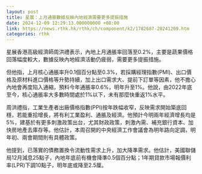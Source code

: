 ```yaml
---
layout: post
title: 星展：上月通脹數據反映內地經濟需要更多提振措施
date: 2024-12-09 12:29:13.000000000 +08:00
link: https://news.rthk.hk/rthk/ch/component/k2/1782687-20241209.htm
categories: rthk
---
```


星展香港高級經濟師周洪禮表示，內地上月通脹率回落至0.2%，主要是蔬果價格回落幅度較大，數據反映內地經濟活動仍疲弱，需要更多提振措施。

但他指，上月核心通脹率升0.1個百分點至0.3%，若採購經理指數(PMI)、出口價格及原材料進口價格等升勢持續，加上出口需求大、提前下訂單等因素，他不擔心內地會再度陷入通縮，預料今年通脹率0.6%，明年升至1%。他說，由2022年底至今，核心通脹率大多數時間處於1%以下，未有那麼快重返1%水平。

周洪禮指，工業生產者出廠價格指數(PPI)按年跌幅收窄，反映需求開始築底回穩，若能重拾增長，將有利工業盈利、通脹及經濟。他預計今明兩年經濟增長均是5%，建基於有更多刺激政策出台，尤其財政政策，刺激內需、補充銀行資本、加快房地產去庫存等。他估計，本周召開的中央經濟工作會議會為明年路向定調，明年初、兩會期間則有具體政策。

他提到，已落實的債務置換令流動性需求上升，加大降準需求。他估計，美國聯儲局12月減息25點子，內地年底前有機會降準0.5個百分點；1年期貸款市場報價利率(LPR)下調10點子，明年底或降至2.5厘。
